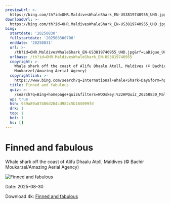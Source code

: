 ```yaml
---
previewUrl: >-
  https://bing.com/th?id=OHR.MaldivesWhaleShark_EN-US3819740955_UHD.jpg&rf=LaDigue_UHD.jpg&pid=hp&w=1024&h=576&rs=1&c=4
downloadUrl: >-
  https://bing.com/th?id=OHR.MaldivesWhaleShark_EN-US3819740955_UHD.jpg&rf=LaDigue_UHD.jpg&pid=hp&w=3840&h=2160&rs=1&c=4
bing:
  startdate: '20250830'
  fullstartdate: '202508300700'
  enddate: '20250831'
  url: >-
    /th?id=OHR.MaldivesWhaleShark_EN-US3819740955_UHD.jpg&rf=LaDigue_UHD.jpg&pid=hp&w=3840&h=2160&rs=1&c=4
  urlbase: /th?id=OHR.MaldivesWhaleShark_EN-US3819740955
  copyright: >-
    Whale shark off the coast of Alifu Dhaalu Atoll, Maldives (© Bachir
    Moukarzel/Amazing Aerial Agency)
  copyrightlink: >-
    https://www.bing.com/search?q=International+Whale+Shark+Day&form=hpcapt&filters=HpDate%3a%2220250830_0700%22
  title: Finned and fabulous
  quiz: >-
    /search?q=Bing+homepage+quiz&filters=WQOskey:%22HPQuiz_20250830_MaldivesWhaleShark%22&FORM=HPQUIZ
  wp: true
  hsh: 939a89a87486d204cd982c5b185099fd
  drk: 1
  top: 1
  bot: 1
  hs: []
---
```

# Finned and fabulous

Whale shark off the coast of Alifu Dhaalu Atoll, Maldives (© Bachir Moukarzel/Amazing Aerial Agency)

![Finned and fabulous](https://bing.com/th?id=OHR.MaldivesWhaleShark_EN-US3819740955_UHD.jpg&rf=LaDigue_UHD.jpg&pid=hp&w=1024&h=576&rs=1&c=4)

Date: 2025-08-30

Download 4k: [Finned and fabulous](https://bing.com/th?id=OHR.MaldivesWhaleShark_EN-US3819740955_UHD.jpg&rf=LaDigue_UHD.jpg&pid=hp&w=3840&h=2160&rs=1&c=4)
